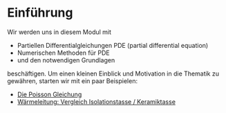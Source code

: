 # Einführung

Wir werden uns in diesem Modul mit

-   Partiellen Differentialgleichungen PDE (partial differential equation)
-   Numerischen Methoden für PDE
-   und den notwendigen Grundlagen

beschäftigen. Um einen kleinen Einblick und Motivation in die Thematik zu gewähren, starten wir mit ein paar Beispielen:

-   [Die Poisson Gleichung](PoissonGleichung.md)
-   [Wärmeleitung: Vergleich Isolationstasse / Keramiktasse](Espressotasse2d.md)
